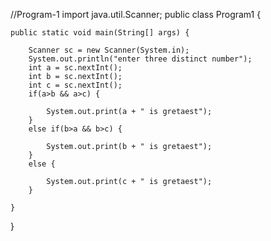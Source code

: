 //Program-1
import java.util.Scanner;
public class Program1 {

	public static void main(String[] args) {
		
		Scanner sc = new Scanner(System.in);
		System.out.println("enter three distinct number");
		int a = sc.nextInt();
		int b = sc.nextInt();
		int c = sc.nextInt();
		if(a>b && a>c) {
		
			System.out.print(a + " is gretaest");
		}
		else if(b>a && b>c) {
		
			System.out.print(b + " is gretaest");
		}
		else {
			
			System.out.print(c + " is gretaest");
		}

	}

}
